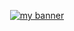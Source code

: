 <p align="center">
  <a href="https://github.com/AGK-1" target="_blank" rel="noreferrer"><img src="https://static.vecteezy.com/system/resources/previews/019/981/043/non_2x/application-programming-interface-api-on-blue-background-software-development-tool-information-technology-modern-technology-internet-vector.jpg" alt="my banner"></a>
</p>
